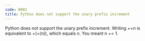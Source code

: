 ```yaml
---
code: B002
title: Python does not support the unary prefix increment
---
```


Python does not support the unary prefix increment. Writing ++n is equivalent to +(+(n)), which equals n. You meant n += 1.
